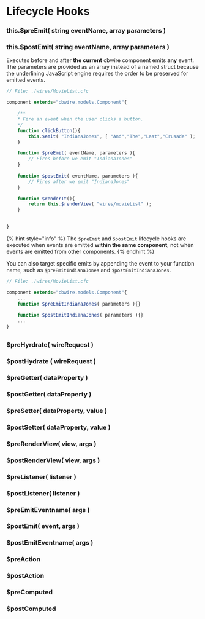 # Lifecycle Hooks

###  this.$preEmit\( string eventName, array parameters \)

### this.$postEmit\( string eventName, array parameters \)

Executes before and after **the current** cbwire component emits **any** event. The parameters are provided as an array instead of a named struct because the underlining JavaScript engine requires the order to be preserved for emitted events.

```javascript
// File: ./wires/MovieList.cfc

component extends="cbwire.models.Component"{

    /**
    * Fire an event when the user clicks a button.
    */
    function clickButton(){
        this.$emit( "IndianaJones", [ "And","The","Last","Crusade" );
    }

    function $preEmit( eventName, parameters ){
        // Fires before we emit "IndianaJones"         
    }
    
    function $postEmit( eventName, parameters ){
        // Fires after we emit "IndianaJones"         
    }

    function $renderIt(){
        return this.$renderView( "wires/movieList" );
    }
    

}
```

{% hint style="info" %}
The `$preEmit` and `$postEmit` lifecycle hooks are executed when events are emitted **within the same component**, not when events are emitted from other components.
{% endhint %}

You can also target specific emits by appending the event to your function name, such as `$preEmitIndianaJones` and `$postEmitIndianaJones`.

```javascript
// File: ./wires/MovieList.cfc

component extends="cbwire.models.Component"{
    ...
    function $preEmitIndianaJones( parameters ){}
    
    function $postEmitIndianaJones( parameters ){}
    ...
}
```

##  

### $preHyrdrate\( wireRequest \) 

### $postHydrate \( wireRequest \)

### $preGetter\( dataProperty \)

### $postGetter\( dataProperty \)

### $preSetter\( dataProperty, value \)

### $postSetter\( dataProperty, value \)

### $preRenderView\( view, args \)

### $postRenderView\( view, args \)

### $preListener\( listener \)

### $postListener\( listener \)

### $preEmitEventname\( args \)

### $postEmit\( event, args \)

### $postEmitEventname\( args \)

### $preAction

### $postAction

### $preComputed

### $postComputed

